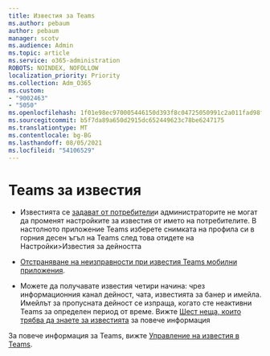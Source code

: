 ```yaml
---
title: Известия за Teams
ms.author: pebaum
author: pebaum
manager: scotv
ms.audience: Admin
ms.topic: article
ms.service: o365-administration
ROBOTS: NOINDEX, NOFOLLOW
localization_priority: Priority
ms.collection: Adm_O365
ms.custom:
- "9002463"
- "5050"
ms.openlocfilehash: 1f01e98ec970005446150d393f8c04725050991c2a011fad98f22113f2246681
ms.sourcegitcommit: b5f7da89a650d2915dc652449623c78be6247175
ms.translationtype: MT
ms.contentlocale: bg-BG
ms.lasthandoff: 08/05/2021
ms.locfileid: "54106529"
---
```

# <a name="teams-notifications-faq"></a>Teams за известия


- Известията се [задават от потребители](https://support.microsoft.com/office/1cc31834-5fe5-412b-8edb-43fecc78413d)и администраторите не могат да променят настройките за известия от името на потребителите. В настолното приложение Teams изберете снимката на профила си в горния десен ъгъл на Teams след това отидете на Настройки>Известия за дейността

- [Отстраняване на неизправности при известия Teams мобилни приложения](https://support.microsoft.com/office/6d125ac2-e440-4fab-8e4c-2227a52d460c).

- Можете да получавате известия четири начина: чрез информационния канал дейност, чата, известията за банер и имейла. Имейлът за пропусната дейност се изпраща, когато сте неактивни Teams за определен период от време. Вижте [Шест неща, които трябва да знаете за известията](https://support.microsoft.com/office/abb62c60-3d15-4968-b86a-42fea9c22cf4) за повече информация

За повече информация за Teams, вижте [Управление на известия в Teams](https://support.office.com/article/1cc31834-5fe5-412b-8edb-43fecc78413d#ID0EAABAAA).
